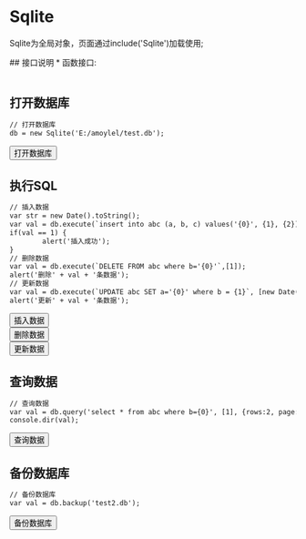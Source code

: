 ﻿# Sqlite
  Sqlite为全局对象，页面通过include('Sqlite')加载使用;

  <link rel="stylesheet" type="text/css" href="docs/css/common.css" />
  <script src="docs/js/string.js" type="text/javascript" charset="utf-8"></script>
  <script src="docs/js/template.js" type="text/javascript" charset="utf-8"></script>
  <script src="docs/js/sqlite.js" type="text/javascript" charset="utf-8"></script>
## 接口说明
*    函数接口:

<table id="method" class="table" >
</table>
 
## 打开数据库
```html
// 打开数据库
db = new Sqlite('E:/amoylel/test.db');
```
<div class="row">
    <div class="col-xs-3">
        <button class ="btn btn-outline-primary btn-block" id="open">打开数据库</button>
    </div>
</div>

## 执行SQL

```html
// 插入数据
var str = new Date().toString();
var val = db.execute(`insert into abc (a, b, c) values('{0}', {1}, {2});`, [str, 1, 33.22]);
if(val == 1) {
		alert('插入成功');
}
// 删除数据
var val = db.execute(`DELETE FROM abc where b='{0}'`,[1]);
alert('删除' + val + '条数据');
// 更新数据
var val = db.execute(`UPDATE abc SET a='{0}' where b = {1}`, [new Date().toString(), 2]);
alert('更新' + val + '条数据');
```

<div class="row">
    <div class="col-xs-3">
        <button class ="btn btn-outline-primary btn-block" id="insert">插入数据</button>
    </div>
    <div class="col-xs-3">
        <button class ="btn btn-outline-primary btn-block" id="remove">删除数据</button>
    </div>
     <div class="col-xs-3">
        <button class ="btn btn-outline-primary btn-block" id="update">更新数据</button>
    </div>
</div>

## 查询数据

```html
// 查询数据
var val = db.query('select * from abc where b={0}', [1], {rows:2, page:1});
console.dir(val);
```

<div class="row">
    <div class="col-xs-3">
        <button class ="btn btn-outline-primary btn-block" id="query">查询数据</button>
    </div>
</div>
 


## 备份数据库
 
 ```html
// 备份数据库
var val = db.backup('test2.db'); 
```

<div class="row">
    <div class="col-xs-3">
        <button class ="btn btn-outline-primary btn-block" id="backup">备份数据库</button>
    </div>
</div>